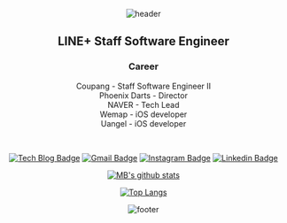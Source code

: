 
<div align="center">
  
![header](https://capsule-render.vercel.app/api?type=waving&color=32c632&height=200&section=header&text=MB%20Kyle%20KWON&fontAlignY=40&fontSize=70&fontColor=#f0f0f0)

## LINE+ Staff Software Engineer

### Career
Coupang - Staff Software Engineer II </br>
Phoenix Darts - Director </br>
NAVER - Tech Lead </br>
Wemap - iOS developer </br>
Uangel - iOS developer </br>

  </br>

[![Tech Blog Badge](http://img.shields.io/badge/-Tech%20blog-181717?style=flat-square&logo=tistory&link=http://maskkwon.tistory.com/)](http://maskkwon.tistory.com/)
[![Gmail Badge](https://img.shields.io/badge/Gmail-d14836?style=flat-square&logo=Gmail&logoColor=white&link=mailto:maskkwon@gmail.com)](mailto:maskkwon@gmail.com) [![Instagram Badge](https://img.shields.io/badge/instagram-E4405F?style=flat-square&logo=instagram&logoColor=white&link=https://www.instagram.com/maskkwon/)](https://www.instagram.com/maskkwon/) [![Linkedin Badge](https://img.shields.io/badge/-LinkedIn-blue?style=flat-square&logo=Linkedin&logoColor=white&link=https://www.linkedin.com/in/mbkwon)](http://kr.linkedin.com/in/mbkwon) 
</br>

[![MB's github stats](https://github-readme-stats-sigma-five.vercel.app/api?username=MBKwon&line_height=20&count_private=true&bg_color=30,00c73c,9c77e0&title_color=fff&text_color=fff)](https://github.com/anuraghazra/github-readme-stats-sigma-five)

[![Top Langs](https://github-readme-stats-sigma-five.vercel.app/api/top-langs/?username=MBKwon&layout=compact&bg_color=30,00c73c,9c77e0&title_color=fff&text_color=fff)](https://github.com/anuraghazra/github-readme-stats-sigma-five)

![footer](https://capsule-render.vercel.app/api?section=footer&type=waving&color=32c632&height=150)


<!--
**MBKwon/MBKwon** is a ✨ _special_ ✨ repository because its `README.md` (this file) appears on your GitHub profile.

Here are some ideas to get you started:

- 🔭 I’m currently working on ...
- 🌱 I’m currently learning ...
- 👯 I’m looking to collaborate on ...
- 🤔 I’m looking for help with ...
- 💬 Ask me about ...
- 📫 How to reach me: ...
- 😄 Pronouns: ...
- ⚡ Fun fact: ...
-->
